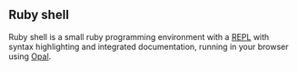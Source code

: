 ## Ruby shell

Ruby shell is a small ruby programming environment with a [REPL](https://en.wikipedia.org/wiki/REPL) with syntax highlighting and integrated documentation, running in your browser using [Opal](http://opalrb.org).